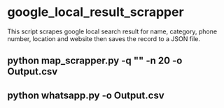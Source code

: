 # google_local_result_scrapper
This script scrapes google local search result for name, category, phone number, location and website then saves the record to a JSON file.

## python map_scrapper.py -q "" -n 20 -o Output.csv
## python whatsapp.py -o Output.csv
